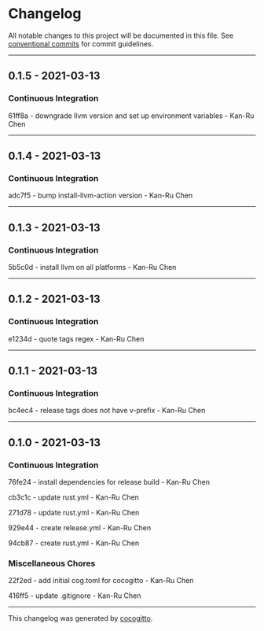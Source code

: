 # Changelog
All notable changes to this project will be documented in this file. See [conventional commits](https://www.conventionalcommits.org/) for commit guidelines.

- - -
## 0.1.5 - 2021-03-13


### Continuous Integration

61ff8a - downgrade llvm version and set up environment variables - Kan-Ru Chen


- - -
## 0.1.4 - 2021-03-13


### Continuous Integration

adc7f5 - bump install-llvm-action version - Kan-Ru Chen


- - -
## 0.1.3 - 2021-03-13


### Continuous Integration

5b5c0d - install llvm on all platforms - Kan-Ru Chen


- - -
## 0.1.2 - 2021-03-13


### Continuous Integration

e1234d - quote tags regex - Kan-Ru Chen


- - -
## 0.1.1 - 2021-03-13


### Continuous Integration

bc4ec4 - release tags does not have v-prefix - Kan-Ru Chen


- - -
## 0.1.0 - 2021-03-13


### Continuous Integration

76fe24 - install dependencies for release build - Kan-Ru Chen

cb3c1c - update rust.yml - Kan-Ru Chen

271d78 - update rust.yml - Kan-Ru Chen

929e44 - create release.yml - Kan-Ru Chen

94cb87 - create rust.yml - Kan-Ru Chen


### Miscellaneous Chores

22f2ed - add initial cog.toml for cocogitto - Kan-Ru Chen

416ff5 - update .gitignore - Kan-Ru Chen


- - -

This changelog was generated by [cocogitto](https://github.com/oknozor/cocogitto).